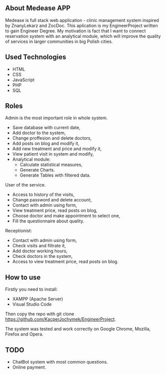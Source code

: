 ## About Medease APP

Medease is full stack web application - clinic management system inspired by ZnanyLekarz and ZocDoc.
This aplication is my EngineerProject written to gain Engineer Degree. 
My motivation is fact that I want to connect reservation system with an analytical module, which will improve the quality of services in larger communities in big Polish cities.

## Used Technologies

- HTML
- CSS
- JavaScript
- PHP
- SQL

## Roles

Admin is the most important role in whole system. 

- Save database with current date,
- Add doctor to the system,
- Change proffesion and delete doctors,
- Add posts on blog and modify it,
- Add new treatment and price and modify it,
- View patient visit in system and modify,
- Analytical module:
  - Calculate statistical measures,
  - Generate Charts.
  - Generate Tables with filtered data.
    
User of the service. 

- Access to history of the visits,
- Change password and delete account,
- Contact with admin using form,
- View treatment price, read posts on blog,
- Choose doctor and make appointment to select one,
- Fill the questionnaire about quality.

Receptionist:

- Contact with admin using form,
- Check visits and filtrate it,
- Add doctor working hours,
- Check doctors in the system,
- Access to view treatment price, read posts on blog.


## How to use

Firstly you need to install:

- XAMPP  (Apache Server)
- Visual Studio Code

Then copy the repo with git clone https://github.com/KacperJochymek/EngineerProject.

The system was tested and work correctly on Google Chrome, Mozilla, Firefox and Opera.

## TODO

- ChatBot system with most common questions.
- Online payment.
